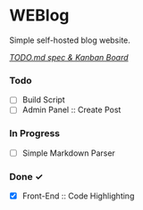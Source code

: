 # WEBlog

Simple self-hosted blog website.

<em>[TODO.md spec & Kanban Board](https://bit.ly/3fCwKfM)</em>

### Todo

- [ ] Build Script  
- [ ] Admin Panel :: Create Post  

### In Progress

- [ ] Simple Markdown Parser  

### Done ✓

- [x] Front-End :: Code Highlighting  

